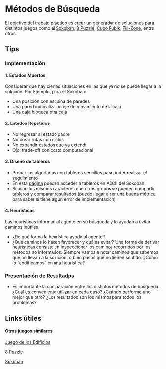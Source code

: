 # Métodos de Búsqueda 

El objetivo del trabajo práctico es crear un generador de soluciones para distintos juegos como el [Sokoban](http://www.game-sokoban.com/index.php?mode=level&lid=200), [8 Puzzle]([psicoactiva.com/juegos-inteligencia/area-espacial/rascacielos](https://camo.githubusercontent.com/59b1fbe9a5574e01cb73240f565a1a7cacd63385c81ba0fb74552fb5229c5fae/68747470733a2f2f6d69726f2e6d656469756d2e636f6d2f6d61782f3932342f312a5978655a4a7a666857346b6e354f35774147626b49672e676966)), [Cubo Rubik](https://es.wikipedia.org/wiki/Cubo_de_Rubik), [Fill-Zone](http://www.mygamesworld.com/game/7682/Fill_Zone.html), entre otros.

## Tips

### Implementación 

#### 1. Estados Muertos 
Considerar que hay ciertas situaciones en las que ya no se puede llegar a la solución. Por Ejemplo, para el Sokoban:
- Una posición con esquina de paredes 
- Una pared inmoviliza un eje de movimiento de la caja 
- Una caja bloquea otra caja

#### 2. Estados Repetidos
- No regresar al estado padre 
- No crear rutas con ciclos
- No expandir estados que ya extendí
- Ojo: trade-off con costo computacional

#### 3. Diseño de tableros
- Probar los algoritmos con tableros sencillos para poder realizar el seguimiento 
- En esta [página](http://www.game-sokoban.com/index.php?mode=level&lid=200) pueden acceder a tableros en ASCII del Sokoban. 
- Si usan los mismos caracteres que otros grupos se pueden compartir tableros y comparar resultados (puede llegar a ser una buena métrica para saber si tiene algún error de implementación)

#### 4. Heurísticas 
Las heurísticas informan al agente en su búsqueda y lo ayudan a evitar caminos inútiles
- ¿De qué forma la heurística ayuda al agente? 
- ¿Qué caminos lo hacen favorecer y cuáles evitar?
Una forma de derivar heurísticas consiste en inspeccionar los caminos recorridos por los métodos no informados. Siempre vamos a notar caminos que sabemos que no llevan a la solución, o bien pasos que no tienen sentido. ¿Cómo lo “codificamos” en una heurística?

### Presentación de Resultadps 

- Es importante la comparación entre los distintos métodos de búsqueda. ¿Cuál es conveniente utilizar en cada caso? ¿Cuándo performa uno mejor que otro? ¿Los resultados son los mismos para todos los problemas? 

## Links útiles 

#### Otros juegos similares
[Juego de los Edificios](psicoactiva.com/juegos-inteligencia/area-espacial/rascacielos)

[8 Puzzle]([psicoactiva.com/juegos-inteligencia/area-espacial/rascacielos](https://camo.githubusercontent.com/59b1fbe9a5574e01cb73240f565a1a7cacd63385c81ba0fb74552fb5229c5fae/68747470733a2f2f6d69726f2e6d656469756d2e636f6d2f6d61782f3932342f312a5978655a4a7a666857346b6e354f35774147626b49672e676966))

[Sokoban](https://en.wikipedia.org/wiki/Sokoban#/media/File:Sokoban_ani.gif)


